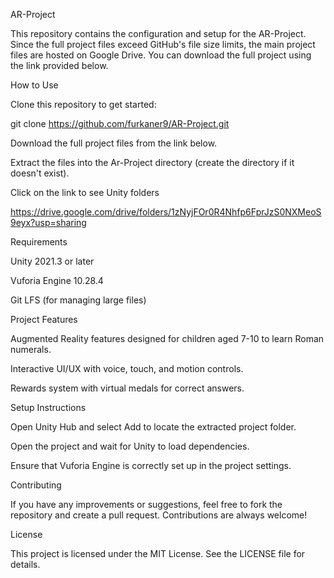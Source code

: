 AR-Project

This repository contains the configuration and setup for the AR-Project. Since the full project files exceed GitHub's file size limits, the main project files are hosted on Google Drive. You can download the full project using the link provided below.

How to Use

Clone this repository to get started:

git clone https://github.com/furkaner9/AR-Project.git

Download the full project files from the link below.

Extract the files into the Ar-Project directory (create the directory if it doesn't exist).

Click on the link to see Unity folders

https://drive.google.com/drive/folders/1zNyjFOr0R4Nhfp6FprJzS0NXMeoS9eyx?usp=sharing

Requirements

Unity 2021.3 or later

Vuforia Engine 10.28.4

Git LFS (for managing large files)

Project Features

Augmented Reality features designed for children aged 7-10 to learn Roman numerals.

Interactive UI/UX with voice, touch, and motion controls.

Rewards system with virtual medals for correct answers.

Setup Instructions

Open Unity Hub and select Add to locate the extracted project folder.

Open the project and wait for Unity to load dependencies.

Ensure that Vuforia Engine is correctly set up in the project settings.

Contributing

If you have any improvements or suggestions, feel free to fork the repository and create a pull request. Contributions are always welcome!

License

This project is licensed under the MIT License. See the LICENSE file for details.
